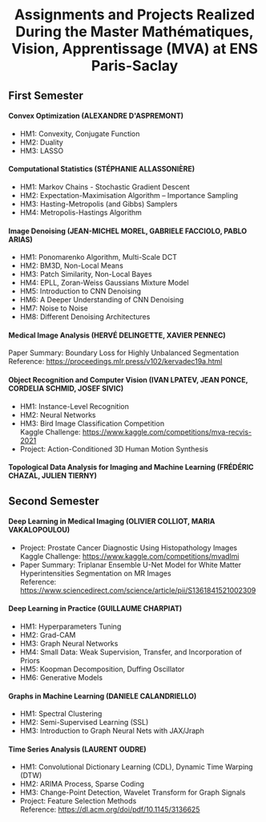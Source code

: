 <h1 align="center"> Assignments and Projects Realized During the Master Mathématiques, Vision, Apprentissage (MVA) at ENS Paris-Saclay </h1> 

## First Semester

#### Convex Optimization (ALEXANDRE D'ASPREMONT)
* HM1: Convexity, Conjugate Function
* HM2: Duality
* HM3: LASSO

#### Computational Statistics (STÉPHANIE ALLASSONIÈRE) 
* HM1: Markov Chains - Stochastic Gradient Descent
* HM2: Expectation-Maximisation Algorithm – Importance Sampling
* HM3: Hasting-Metropolis (and Gibbs) Samplers
* HM4: Metropolis-Hastings Algorithm

#### Image Denoising (JEAN-MICHEL MOREL, GABRIELE FACCIOLO, PABLO ARIAS)
* HM1: Ponomarenko Algorithm, Multi-Scale DCT
* HM2: BM3D, Non-Local Means
* HM3: Patch Similarity, Non-Local Bayes 
* HM4: EPLL, Zoran-Weiss Gaussians Mixture Model 
* HM5: Introduction to CNN Denoising
* HM6: A Deeper Understanding of CNN Denoising
* HM7: Noise to Noise
* HM8: Different Denoising Architectures

#### Medical Image Analysis (HERVÉ DELINGETTE, XAVIER PENNEC) 

Paper Summary: Boundary Loss for Highly Unbalanced Segmentation <br> 
Reference: https://proceedings.mlr.press/v102/kervadec19a.html

#### Object Recognition and Computer Vision (IVAN LPATEV, JEAN PONCE, CORDELIA SCHMID, JOSEF SIVIC) 
* HM1: Instance-Level Recognition
* HM2: Neural Networks
* HM3: Bird Image Classification Competition <br> Kaggle Challenge: https://www.kaggle.com/competitions/mva-recvis-2021
* Project: Action-Conditioned 3D Human Motion Synthesis 

#### Topological Data Analysis for Imaging and Machine Learning (FRÉDÉRIC CHAZAL, JULIEN TIERNY)

## Second Semester

#### Deep Learning in Medical Imaging (OLIVIER COLLIOT, MARIA VAKALOPOULOU)

* Project: Prostate Cancer Diagnostic Using Histopathology Images <br> Kaggle Challenge: https://www.kaggle.com/competitions/mvadlmi
* Paper Summary: Triplanar Ensemble U-Net Model for White Matter Hyperintensities Segmentation on MR Images <br> Reference: https://www.sciencedirect.com/science/article/pii/S1361841521002309

#### Deep Learning in Practice (GUILLAUME CHARPIAT) 
* HM1: Hyperparameters Tuning
* HM2: Grad-CAM 
* HM3: Graph Neural Networks
* HM4: Small Data: Weak Supervision, Transfer, and Incorporation of Priors
* HM5: Koopman Decomposition, Duffing Oscillator
* HM6: Generative Models

#### Graphs in Machine Learning (DANIELE CALANDRIELLO) 
* HM1: Spectral Clustering
* HM2: Semi-Supervised Learning (SSL)
* HM3: Introduction to Graph Neural Nets with JAX/Jraph

#### Time Series Analysis (LAURENT OUDRE)
* HM1: Convolutional Dictionary Learning (CDL), Dynamic Time Warping (DTW)
* HM2: ARIMA Process, Sparse Coding
* HM3: Change-Point Detection, Wavelet Transform for Graph Signals
* Project: Feature Selection Methods <br> Reference: https://dl.acm.org/doi/pdf/10.1145/3136625



